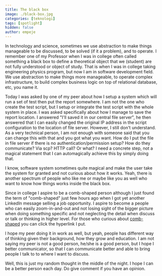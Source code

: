 ```yaml
---
title: The black box
image: ./black-box.jpg
categories: [teknologi]
tags: [spotlight]
hidden: false
author: empeje
---
```


In technology and science, sometimes we use abstraction to make things manageable to be discussed, to be solved (if it a problem), and to operate. I remember one of my Professor when I was in college often called something a black box to define a theoretical object that we (student) are not fully understood or object of study. That is when I was in college taking engineering physics program, but now I am in software development field. We use abstraction to make things more manageable, to operate complex infrastructure, to build complex business logic on top of relational database, etc, you name it.

Today I was asked by one of my peer about how I setup a system which will run a set of test then put the report somewhere. I am not the one who create the test script, but I setup or integrate the test script with the whole system in place. I was asked specifically about how I manage to save the report location. I answered "I'll saved it in our central file server", he then answered that I can easily changed the original IP address in the script configuration to the location of file server. However, I still don't understand. As a very technical person, I am not enough with someone said that you can change this with that and you got what you want. How do I put the file in file server if there is no authentication/permission setup? How do they communicate? Via scp? HTTP call? Or what? I need a concrete step, not a magical statement that I can automagically achieve this by simply doing that.

I know, software system sometimes quite magical and make the user take the system for granted and not curious about how it works. Yeah, there is another spectrum of people who like me or maybe like you as well who want to know how things works inside the black box.

Since in college I aspire to be a comb-shaped person although I just found the term of "comb-shaped" just few hours ago when I got yet another LinkedIn message selling a job opportunity. I aspire to become a people who can easily zoom-in-and-out and not losing sight of the bigger picture when doing something specific and not neglecting the detail when discuss or talk or thinking in higher level. For those who curious about [comb-shaped](https://www.google.com/search?q=comb-shaped+skill) you can click the hyperlink I put.

I hope my peer doing it in work as well, but yeah, people has different way of thinking given their background, how they grow and education. I am not saying my peer is not a good person, he/she is a good person, but I hope I better communicator, so that I can communicate better and able to bring people I talk to to where I want to discuss.

Well, this is just my random thought in the middle of the night. I hope I can be a better person each day. Do give comment if you have an opinion.
